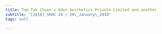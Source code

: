 ```yaml
---
title: Tam Tak Chuen v Eden Aesthetics Private Limited and another
subtitle: "[2010] SGHC 24 / 20\_January\_2010"
tags: null

---
```



